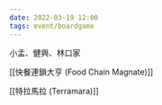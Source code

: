 ```yaml
---
date: 2022-03-19 12:00
tags: event/boardgame 
---
```


小孟、健興、林口家

[[快餐連鎖大亨 (Food Chain Magnate)]]

[[特拉馬拉 (Terramara)]]
